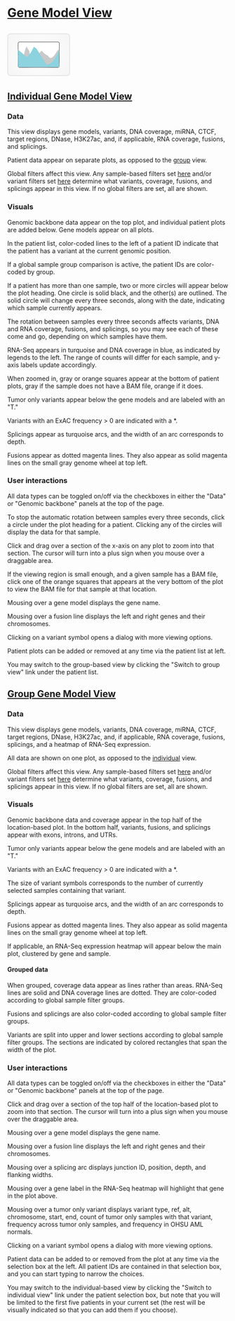 # [Gene Model View](http://vizome.org/aml/browse/)

## ![genemodel](img/genemodel.png)

## [Individual Gene Model View](http://vizome.org/aml/browse/)

### Data
This view displays gene models, variants, DNA coverage, miRNA, CTCF, target regions, DNase, H3K27ac, and, if applicable, RNA coverage, fusions, and splicings.

Patient data appear on separate plots, as opposed to the [group](http://vizome.org/aml/browse_group/) view.

Global filters affect this view. Any sample-based filters set [here](http://vizome.org/aml/) and/or variant filters set [here](http://vizome.org/aml/variant_filter/) determine what variants, coverage, fusions, and splicings appear in this view. If no global filters are set, all are shown.

### Visuals
Genomic backbone data appear on the top plot, and individual patient plots are added below. Gene models appear on all plots.

In the patient list, color-coded lines to the left of a patient ID indicate that the patient has a variant at the current genomic position.

If a global sample group comparison is active, the patient IDs are color-coded by group.

If a patient has more than one sample, two or more circles will appear below the plot heading. One circle is solid black, and the other(s) are outlined. The solid circle will change every three seconds, along with the date, indicating which sample currently appears.

The rotation between samples every three seconds affects variants, DNA and RNA coverage, fusions, and splicings, so you may see each of these come and go, depending on which samples have them.

RNA-Seq appears in turquoise and DNA coverage in blue, as indicated by legends to the left. The range of counts will differ for each sample, and y-axis labels update accordingly.

When zoomed in, gray or orange squares appear at the bottom of patient plots, gray if the sample does not have a BAM file, orange if it does.

Tumor only variants appear below the gene models and are labeled with an "T."

Variants with an ExAC frequency > 0 are indicated with a *.

Splicings appear as turquoise arcs, and the width of an arc corresponds to depth.

Fusions appear as dotted magenta lines. They also appear as solid magenta lines on the small gray genome wheel at top left.

### User interactions
All data types can be toggled on/off via the checkboxes in either the "Data" or "Genomic backbone" panels at the top of the page.

To stop the automatic rotation between samples every three seconds, click a circle under the plot heading for a patient. Clicking any of the circles will display the data for that sample.

Click and drag over a section of the x-axis on any plot to zoom into that section. The cursor will turn into a plus sign when you mouse over a draggable area.

If the viewing region is small enough, and a given sample has a BAM file, click one of the orange squares that appears at the very bottom of the plot to view the BAM file for that sample at that location.

Mousing over a gene model displays the gene name.

Mousing over a fusion line displays the left and right genes and their chromosomes.

Clicking on a variant symbol opens a dialog with more viewing options.

Patient plots can be added or removed at any time via the patient list at left.

You may switch to the group-based view by clicking the "Switch to group view" link under the patient list.

## [Group Gene Model View](http://vizome.org/aml/browse_group/)

### Data
This view displays gene models, variants, DNA coverage, miRNA, CTCF, target regions, DNase, H3K27ac, and, if applicable, RNA coverage, fusions, splicings, and a heatmap of RNA-Seq expression.

All data are shown on one plot, as opposed to the [individual](http://vizome.org/aml/browse/) view.

Global filters affect this view. Any sample-based filters set [here](http://vizome.org/aml/) and/or variant filters set [here](http://vizome.org/aml/variant_filter/) determine what variants, coverage, fusions, and splicings appear in this view. If no global filters are set, all are shown.

### Visuals
Genomic backbone data and coverage appear in the top half of the location-based plot. In the bottom half, variants, fusions, and splicings appear with exons, introns, and UTRs.

Tumor only variants appear below the gene models and are labeled with an "T."

Variants with an ExAC frequency > 0 are indicated with a *.

The size of variant symbols corresponds to the number of currently selected samples containing that variant.

Splicings appear as turquoise arcs, and the width of an arc corresponds to depth.

Fusions appear as dotted magenta lines. They also appear as solid magenta lines on the small gray genome wheel at top left.

If applicable, an RNA-Seq expression heatmap will appear below the main plot, clustered by gene and sample.

#### Grouped data
When grouped, coverage data appear as lines rather than areas. RNA-Seq lines are solid and DNA coverage lines are dotted. They are color-coded according to global sample filter groups.

Fusions and splicings are also color-coded according to global sample filter groups.

Variants are split into upper and lower sections according to global sample filter groups. The sections are indicated by colored rectangles that span the width of the plot.

### User interactions
All data types can be toggled on/off via the checkboxes in either the "Data" or "Genomic backbone" panels at the top of the page.

Click and drag over a section of the top half of the location-based plot to zoom into that section. The cursor will turn into a plus sign when you mouse over the draggable area.

Mousing over a gene model displays the gene name.

Mousing over a fusion line displays the left and right genes and their chromosomes.

Mousing over a splicing arc displays junction ID, position, depth, and flanking widths.

Mousing over a gene label in the RNA-Seq heatmap will highlight that gene in the plot above.

Mousing over a tumor only variant displays variant type, ref, alt, chromosome, start, end, count of tumor only samples with that variant, frequency across tumor only samples, and frequency in OHSU AML normals.

Clicking on a variant symbol opens a dialog with more viewing options.

Patient data can be added to or removed from the plot at any time via the selection box at the left. All patient IDs are contained in that selection box, and you can start typing to narrow the choices.

You may switch to the individual-based view by clicking the "Switch to individual view" link under the patient selection box, but note that you will be limited to the first five patients in your current set (the rest will be visually indicated so that you can add them if you choose).